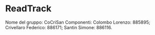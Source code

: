 # ReadTrack
Nome del gruppo: CoCriSan
Componenti:
    Colombo Lorenzo: 885895;
    Crivellaro Federico: 886171;
    Santin Simone: 886116.